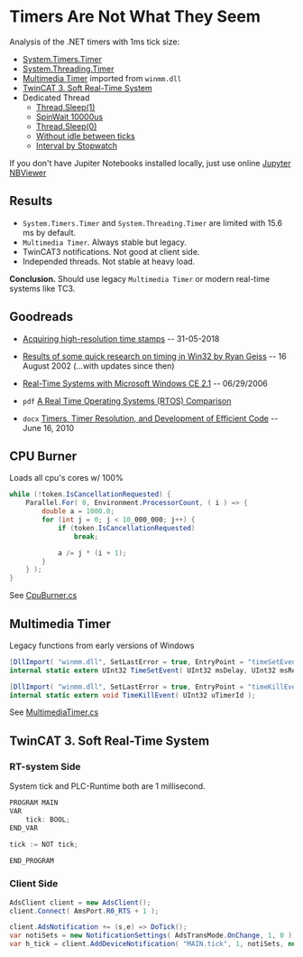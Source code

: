 # Timers Are Not What They Seem

Analysis of the .NET timers with 1ms tick size:

- [System.Timers.Timer](https://github.com/nikvoronin/timers-are-not-what-they-seem/blob/master/doc/01-system-timers-timer.ipynb)
- [System.Threading.Timer](https://github.com/nikvoronin/timers-are-not-what-they-seem/blob/master/doc/02-system-threading-timer.ipynb)
- [Multimedia Timer](https://github.com/nikvoronin/timers-are-not-what-they-seem/blob/master/doc/03-multimedia-timer--winmm-dll.ipynb) imported from `winmm.dll`
- [TwinCAT 3. Soft Real-Time System](https://github.com/nikvoronin/timers-are-not-what-they-seem/blob/master/doc/04-twincat3-soft-realtime-system--notifications.ipynb)
- Dedicated Thread
  - [Thread.Sleep(1)](https://github.com/nikvoronin/timers-are-not-what-they-seem/blob/master/doc/05-dedicated-thread--thread-sleep-1ms.ipynb)
  - [SpinWait 10000us](https://github.com/nikvoronin/timers-are-not-what-they-seem/blob/master/doc/06-dedicated-thread--spinwait-1ms.ipynb)
  - [Thread.Sleep(0)](https://github.com/nikvoronin/timers-are-not-what-they-seem/blob/master/doc/07-dedicated-thread--thread-sleep-0.ipynb)
  - [Without idle between ticks](https://github.com/nikvoronin/timers-are-not-what-they-seem/blob/master/doc/08-dedicated-thread--no-idle-no-action.ipynb)
  - [Interval by Stopwatch](https://github.com/nikvoronin/timers-are-not-what-they-seem/blob/master/doc/09-dedicated-thread--interval-by-stopwatch-timer.ipynb)

If you don't have Jupiter Notebooks installed locally, just use online [Jupyter NBViewer](https://nbviewer.jupyter.org/github/nikvoronin/timers-are-not-what-they-seem/tree/master/doc/)

## Results

- `System.Timers.Timer` and `System.Threading.Timer` are limited with 15.6 ms by default.
- `Multimedia Timer`. Always stable but legacy.
- TwinCAT3 notifications. Not good at client side.
- Independed threads. Not stable at heavy load.

**Conclusion.** Should use legacy `Multimedia Timer` or modern real-time systems like TC3.

## Goodreads

- [Acquiring high-resolution time stamps](https://docs.microsoft.com/en-us/windows/win32/sysinfo/acquiring-high-resolution-time-stamps) -- 31-05-2018

- [Results of some quick research on timing in Win32 by Ryan Geiss](http://www.geisswerks.com/ryan/FAQS/timing.html) -- 16 August 2002 (...with updates since then)

- [Real-Time Systems with Microsoft Windows CE 2.1](https://docs.microsoft.com/en-us/previous-versions/ms834197(v=msdn.10)?redirectedfrom=MSDN#realtime21_latency) -- 06/29/2006

- `pdf` [A Real Time Operating Systems (RTOS) Comparison](http://csbc2009.inf.ufrgs.br/anais/pdf/wso/st04_03.pdf)

- `docx` [Timers, Timer Resolution, and Development of Efficient Code](http://download.microsoft.com/download/3/0/2/3027d574-c433-412a-a8b6-5e0a75d5b237/timer-resolution.docx) -- June 16, 2010

## CPU Burner

Loads all cpu's cores w/ 100%

```c#
while (!token.IsCancellationRequested) {
    Parallel.For( 0, Environment.ProcessorCount, ( i ) => {
        double a = 1000.0;
        for (int j = 0; j < 10_000_000; j++) {
            if (token.IsCancellationRequested)
                break;

            a /= j * (i + 1);
        }
    } );
}
```

See [CpuBurner.cs](https://github.com/nikvoronin/timers-are-not-what-they-seem/blob/master/src/DeltaTimer/CpuBurner.cs)

## Multimedia Timer

Legacy functions from early versions of Windows

```c#
[DllImport( "winmm.dll", SetLastError = true, EntryPoint = "timeSetEvent" )]
internal static extern UInt32 TimeSetEvent( UInt32 msDelay, UInt32 msResolution, MultimediaTimerCallback callback, ref UInt32 userCtx, UInt32 eventType );

[DllImport( "winmm.dll", SetLastError = true, EntryPoint = "timeKillEvent" )]
internal static extern void TimeKillEvent( UInt32 uTimerId );
```

See [MultimediaTimer.cs](https://github.com/nikvoronin/timers-are-not-what-they-seem/blob/master/src/DeltaTimer/MultimediaTimer.cs)

## TwinCAT 3. Soft Real-Time System

### RT-system Side

System tick and PLC-Runtime both are 1 millisecond.

```c#
PROGRAM MAIN
VAR
    tick: BOOL;
END_VAR

tick := NOT tick;

END_PROGRAM
```

### Client Side

```csharp
AdsClient client = new AdsClient();
client.Connect( AmsPort.R0_RTS + 1 );

client.AdsNotification += (s,e) => DoTick();
var notiSets = new NotificationSettings( AdsTransMode.OnChange, 1, 0 );
var h_tick = client.AddDeviceNotification( "MAIN.tick", 1, notiSets, null );
```
